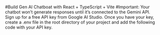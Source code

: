 #Build Gen AI Chatboat with React + TypeScript + Vite 
#Important: Your chatbot won’t generate responses until it’s connected to the Gemini API. Sign up for a free API key from Google AI Studio. Once you have your key, create a .env file in the root directory of your project and add the following code with your API key.

